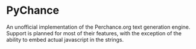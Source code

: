 # PyChance
An unofficial implementation of the Perchance.org text generation engine. Support is planned for most of their features, with the exception of the ability to embed actual javascript in the strings.
